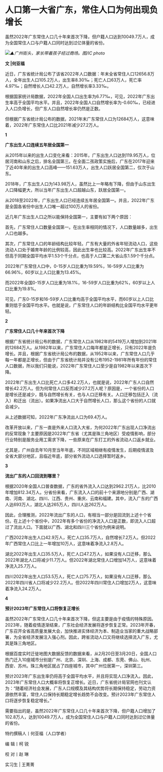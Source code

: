 # 人口第一大省广东，常住人口为何出现负增长

虽然2022年广东常住人口几十年来首次下降，但户籍人口达到10049.7万人，成为全国常住人口与户籍人口同时达到过亿体量的省份。

![](https://inews.gtimg.com/newsapp_bt/0/15782206775/1000)_▲广州街头，家长带着孩子经过商场。图/IC
photo_

**文 |何亚福**

近日，广东省统计局公布了该省2022年人口数据：年末全省常住人口12656.8万人，全年出生人口105.2万人，出生率8.30‰；死亡人口63万人，死亡率4.97‰；自然增长人口42.2万人，自然增长率3.33‰。

根据国家统计局数据，2022年全国人口出生率为6.77‰，可见，2022年广东出生率高于全国平均水平。并且，2022年全国人口自然增长率为-0.60‰，已经进入人口负增长，但广东人口自然增长率仍然是正数。

但根据广东省统计局公布的数据，2021年末广东常住人口为12684万人，这意味着，2022年广东常住人口比2021年减少27.2万人。

**1**

**广东出生人口连续五年居全国第一**

从2015年以来的出生人口变化来看：2015年，广东出生人口达到119.95万人，位居河南和山东之后，排名全国第三。在全面二孩政策实施后，广东在2017年迎来了近40年来的出生人口高峰——151.63万人，出生人口跃居全国第二，仅次于山东。

2018年，广东出生人口为143.98万人，虽然比上一年略有下降，但由于山东出生人口降幅更大，所以当年广东出生人口超越山东，跃居全国第一。

从2018至2022年，广东出生人口已经连续五年居全国第一。并且，2022年广东是全国各省份中出生人口唯一超过100万人的省份。

近几年广东出生人口之所以能保持全国第一，主要有如下两个原因：

首先，广东常住人口数量全国第一。在出生率相同的情况下，人口数量越多，出生人口也越多。

其次，广东常住人口的年龄结构比较年轻。广东有大量的外省年轻流动人口，这些流动人口处于婚育年龄的比例较高，因此出生率也比较高。2022年广东出生率不但高于同期全国平均水平1.53个千分点，也高于人口第二大省山东1.59个千分点。

2022年广东常住人口中，0-15岁人口比重为19.59%，16-59岁人口比重为66.96%，60岁以上人口比重为13.45%。

而2022年全国0-15岁人口比重为18.1%，16-59岁人口比重为62%，60岁以上人口比重为19.8%。

可见，广东0-15岁和16-59岁人口比重均高于全国平均水平，而60岁以上人口比重则低于全国平均水平。也就是说，广东常住人口的年龄结构比全国平均水平更年轻。

**2**

**广东常住人口几十年来首次下降**

根据广东省统计局公布的数据，广东常住人口从1982年的5419万人增加到2021年的12684万人。从1982年以来，广东常住人口每年都是正增长，只有2022年是负增长。并且，根据广东省统计局公布的数据，从1952年以来，广东常住人口几乎每一年都是正增长，但由于广东省统计局并没有公布1952-1981年所有年份的常住人口数据，所以我们只能说，2022年广东常住人口至少是自1982年以来首次下降。

2022年广东出生人口比死亡人口多42.2万人，也就是说，2022年广东人口自然增长42.2万人。但为何常住人口反而减少27.2万人呢？原因是，一个省份的人口是增长还是减少，既与自然增长有关，也与人口迁移有关。人口迁移包括迁入（流入）和迁出（流出）。如果净流出人口大于自然增长人口，那么这个省份的人口就会减少。

从上述数据可知，2022年广东净流出人口为69.4万人。

改革开放以来，广东一直是外来人口流入大省，为何2022年广东出现人口净流出的反常现象？主要原因是2022年广东省（尤其是珠三角地区）受疫情影响，部分行业特别是服务业用工需求下降，一些原来在广东打工的外省流动人口返乡就业。

尤其是，广州自去年10月至当年年底，不同区域相继有疫情发生，后期疫情波及全省大部分地区，且临近年底，部分省外流动人口选择暂时返乡。

**3**

**流出广东的人口回流到哪里？**

根据2020年全国人口普查数据，广东的省外流入人口达到2962.21万人，比2010年增加812.34万人。分省份来看，广东流入人口的前十个来源地分别是广西、湖南、河南、湖北、四川、江西、贵州、重庆、云南和福建。其中，流入广东的广西人达693万人，湖北人达265万人，四川人达262万人。

因此，合理推测，2022年流出广东的人口，有相当一部分是回流到上述十个省份。在上述十个省份中，2022年有多个省份的净流入人口是正数，即流入人口超过了流出人口。下面就以广西、湖北和四川三个省份为例来说明。

广西2022年出生人口42.9万人，死亡人口35.7万人，自然增长7.2万人。但2022年广西常住人口比上一年增加10万人，这意味着净流入2.8万人。

湖北2022年出生人口35.5万人，死亡人口47.2万人，如果没有人口迁移，那么2022年湖北人口将减少11.7万人。但2022年湖北常住人口增加14万人，这意味着净流入25.7万人。

四川2022年出生人口53.5万人，死亡人口75.7万人，如果没有人口迁移，那么2022年四川省人口将减少22.2万人。但2022年四川常住人口增加2万人，这意味着净流入24.2万人。

**4**

**预计2023年广东常住人口将恢复正增长**

虽然2022年广东常住人口几十年来首次下降，但这主要是由于疫情的特殊原因。2023年，随着疫情逐渐结束，广东社会经济发展将逐步恢复正常。2023年开春，广东召开全省高质量发展大会，加快推进实体经济为本、制造业当家的重大战略部署，为全省经济发展注入强心剂。因此，跨省流动人口又将继续选择流入广东，尤其是珠三角地区。

根据百度实时迁徙地图大数据反馈的数据来看，从2月20日至3月20日，全国人口热门迁入10座城市分别是广州、北京、深圳、上海、成都、东莞、佛山、杭州、西安、苏州。珠三角地区就占了四座城市，其中广州位居第一，深圳第三。

预计2023年广东出生率仍将高于全国平均水平，并且将实现人口净流入。因此，2023年广东常住人口大概率将恢复正增长。近日，广东省统计局官网也刊文认为：“随着经济社会发展，广东人口规模及其结构优势将长期保持稳定，劳动力资源依然丰富，常住人口保持长期稳定增长趋势不会改变。预计2023年广东常住人口将逐步恢复稳定增长。”

需要指出的是，虽然2022年广东常住人口几十年来首次下降，但户籍人口增加了102.8万人，达到10049.7万人，成为全国常住人口与户籍人口同时达到过亿体量的省份。

特约撰稿人丨何亚福（人口学者）

编 辑丨柯 锐

校 对丨赵 琳

实习生 | 王菁菁

